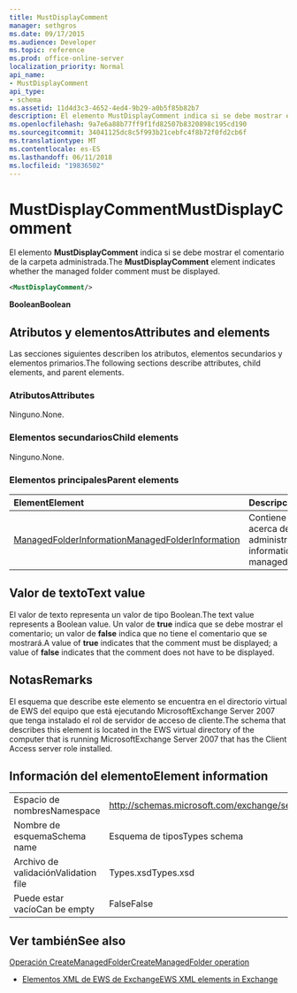 ```yaml
---
title: MustDisplayComment
manager: sethgros
ms.date: 09/17/2015
ms.audience: Developer
ms.topic: reference
ms.prod: office-online-server
localization_priority: Normal
api_name:
- MustDisplayComment
api_type:
- schema
ms.assetid: 11d4d3c3-4652-4ed4-9b29-a0b5f85b82b7
description: El elemento MustDisplayComment indica si se debe mostrar el comentario de la carpeta administrada.
ms.openlocfilehash: 9a7e6a88b77ff9f1fd82507b8320898c195cd190
ms.sourcegitcommit: 34041125dc8c5f993b21cebfc4f8b72f0fd2cb6f
ms.translationtype: MT
ms.contentlocale: es-ES
ms.lasthandoff: 06/11/2018
ms.locfileid: "19836502"
---
```

# <a name="mustdisplaycomment"></a><span data-ttu-id="07d8f-103">MustDisplayComment</span><span class="sxs-lookup"><span data-stu-id="07d8f-103">MustDisplayComment</span></span>

<span data-ttu-id="07d8f-104">El elemento **MustDisplayComment** indica si se debe mostrar el comentario de la carpeta administrada.</span><span class="sxs-lookup"><span data-stu-id="07d8f-104">The **MustDisplayComment** element indicates whether the managed folder comment must be displayed.</span></span> 
  
```xml
<MustDisplayComment/>
```

 <span data-ttu-id="07d8f-105">**Boolean**</span><span class="sxs-lookup"><span data-stu-id="07d8f-105">**Boolean**</span></span>
## <a name="attributes-and-elements"></a><span data-ttu-id="07d8f-106">Atributos y elementos</span><span class="sxs-lookup"><span data-stu-id="07d8f-106">Attributes and elements</span></span>

<span data-ttu-id="07d8f-107">Las secciones siguientes describen los atributos, elementos secundarios y elementos primarios.</span><span class="sxs-lookup"><span data-stu-id="07d8f-107">The following sections describe attributes, child elements, and parent elements.</span></span>
  
### <a name="attributes"></a><span data-ttu-id="07d8f-108">Atributos</span><span class="sxs-lookup"><span data-stu-id="07d8f-108">Attributes</span></span>

<span data-ttu-id="07d8f-109">Ninguno.</span><span class="sxs-lookup"><span data-stu-id="07d8f-109">None.</span></span>
  
### <a name="child-elements"></a><span data-ttu-id="07d8f-110">Elementos secundarios</span><span class="sxs-lookup"><span data-stu-id="07d8f-110">Child elements</span></span>

<span data-ttu-id="07d8f-111">Ninguno.</span><span class="sxs-lookup"><span data-stu-id="07d8f-111">None.</span></span>
  
### <a name="parent-elements"></a><span data-ttu-id="07d8f-112">Elementos principales</span><span class="sxs-lookup"><span data-stu-id="07d8f-112">Parent elements</span></span>

|<span data-ttu-id="07d8f-113">**Element**</span><span class="sxs-lookup"><span data-stu-id="07d8f-113">**Element**</span></span>|<span data-ttu-id="07d8f-114">**Descripción**</span><span class="sxs-lookup"><span data-stu-id="07d8f-114">**Description**</span></span>|
|:-----|:-----|
|[<span data-ttu-id="07d8f-115">ManagedFolderInformation</span><span class="sxs-lookup"><span data-stu-id="07d8f-115">ManagedFolderInformation</span></span>](managedfolderinformation.md) <br/> |<span data-ttu-id="07d8f-116">Contiene información acerca de una carpeta administrada.</span><span class="sxs-lookup"><span data-stu-id="07d8f-116">Contains information about a managed folder.</span></span>  <br/> |
   
## <a name="text-value"></a><span data-ttu-id="07d8f-117">Valor de texto</span><span class="sxs-lookup"><span data-stu-id="07d8f-117">Text value</span></span>

<span data-ttu-id="07d8f-118">El valor de texto representa un valor de tipo Boolean.</span><span class="sxs-lookup"><span data-stu-id="07d8f-118">The text value represents a Boolean value.</span></span> <span data-ttu-id="07d8f-119">Un valor de **true** indica que se debe mostrar el comentario; un valor de **false** indica que no tiene el comentario que se mostrará.</span><span class="sxs-lookup"><span data-stu-id="07d8f-119">A value of **true** indicates that the comment must be displayed; a value of **false** indicates that the comment does not have to be displayed.</span></span> 
  
## <a name="remarks"></a><span data-ttu-id="07d8f-120">Notas</span><span class="sxs-lookup"><span data-stu-id="07d8f-120">Remarks</span></span>

<span data-ttu-id="07d8f-121">El esquema que describe este elemento se encuentra en el directorio virtual de EWS del equipo que está ejecutando MicrosoftExchange Server 2007 que tenga instalado el rol de servidor de acceso de cliente.</span><span class="sxs-lookup"><span data-stu-id="07d8f-121">The schema that describes this element is located in the EWS virtual directory of the computer that is running MicrosoftExchange Server 2007 that has the Client Access server role installed.</span></span>
  
## <a name="element-information"></a><span data-ttu-id="07d8f-122">Información del elemento</span><span class="sxs-lookup"><span data-stu-id="07d8f-122">Element information</span></span>

|||
|:-----|:-----|
|<span data-ttu-id="07d8f-123">Espacio de nombres</span><span class="sxs-lookup"><span data-stu-id="07d8f-123">Namespace</span></span>  <br/> |http://schemas.microsoft.com/exchange/services/2006/types  <br/> |
|<span data-ttu-id="07d8f-124">Nombre de esquema</span><span class="sxs-lookup"><span data-stu-id="07d8f-124">Schema name</span></span>  <br/> |<span data-ttu-id="07d8f-125">Esquema de tipos</span><span class="sxs-lookup"><span data-stu-id="07d8f-125">Types schema</span></span>  <br/> |
|<span data-ttu-id="07d8f-126">Archivo de validación</span><span class="sxs-lookup"><span data-stu-id="07d8f-126">Validation file</span></span>  <br/> |<span data-ttu-id="07d8f-127">Types.xsd</span><span class="sxs-lookup"><span data-stu-id="07d8f-127">Types.xsd</span></span>  <br/> |
|<span data-ttu-id="07d8f-128">Puede estar vacío</span><span class="sxs-lookup"><span data-stu-id="07d8f-128">Can be empty</span></span>  <br/> |<span data-ttu-id="07d8f-129">False</span><span class="sxs-lookup"><span data-stu-id="07d8f-129">False</span></span>  <br/> |
   
## <a name="see-also"></a><span data-ttu-id="07d8f-130">Ver también</span><span class="sxs-lookup"><span data-stu-id="07d8f-130">See also</span></span>



[<span data-ttu-id="07d8f-131">Operación CreateManagedFolder</span><span class="sxs-lookup"><span data-stu-id="07d8f-131">CreateManagedFolder operation</span></span>](createmanagedfolder-operation.md)


- [<span data-ttu-id="07d8f-132">Elementos XML de EWS de Exchange</span><span class="sxs-lookup"><span data-stu-id="07d8f-132">EWS XML elements in Exchange</span></span>](ews-xml-elements-in-exchange.md)

